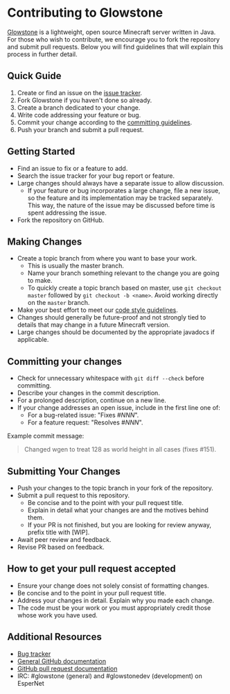 Contributing to Glowstone
=========================
[Glowstone](http://glowstone.net) is a lightweight, open source Minecraft server written in Java. For those who wish to contribute, we encourage you to fork the repository and submit pull requests. Below you will find guidelines that will explain this process in further detail.

Quick Guide
-----------
1. Create or find an issue on the [issue tracker](https://github.com/GlowstoneMC/Glowstone/issues).
2. Fork Glowstone if you haven't done so already.
3. Create a branch dedicated to your change.
4. Write code addressing your feature or bug.
5. Commit your change according to the [committing guidelines](#committing-your-changes).
6. Push your branch and submit a pull request.

Getting Started
---------------
* Find an issue to fix or a feature to add.
* Search the issue tracker for your bug report or feature.
* Large changes should always have a separate issue to allow discussion.
  * If your feature or bug incorporates a large change, file a new issue, so the feature and its implementation may be tracked separately. This way, the nature of the issue may be discussed before time is spent addressing the issue. 
* Fork the repository on GitHub.

Making Changes
--------------
* Create a topic branch from where you want to base your work.
  * This is usually the master branch.
  * Name your branch something relevant to the change you are going to make.
  * To quickly create a topic branch based on master, use `git checkout master` followed by `git checkout -b <name>`. Avoid working directly on the `master` branch.
* Make your best effort to meet our [code style guidelines](https://github.com/GlowstoneMC/Glowstone/wiki/Code-Style).
* Changes should generally be future-proof and not strongly tied to details that may change in a future Minecraft version.
* Large changes should be documented by the appropriate javadocs if applicable.

Committing your changes
-----------------------
* Check for unnecessary whitespace with `git diff --check` before committing.
* Describe your changes in the commit description.
* For a prolonged description, continue on a new line.
* If your change addresses an open issue, include in the first line one of:
  * For a bug-related issue: "Fixes #_NNN_".
  * For a feature request: "Resolves #_NNN_".

Example commit message:
> Changed wgen to treat 128 as world height in all cases (fixes #151).

Submitting Your Changes
-----------------------
* Push your changes to the topic branch in your fork of the repository.
* Submit a pull request to this repository.
  * Be concise and to the point with your pull request title.
  * Explain in detail what your changes are and the motives behind them.
  * If your PR is not finished, but you are looking for review anyway, prefix title with [WIP].
* Await peer review and feedback.
* Revise PR based on feedback.

How to get your pull request accepted
-------------------------------------
* Ensure your change does not solely consist of formatting changes.
* Be concise and to the point in your pull request title.
* Address your changes in detail. Explain why you made each change.
* The code must be your work or you must appropriately credit those whose work you have used.

Additional Resources
--------------------
* [Bug tracker](https://github.com/GlowstoneMC/Glowstone/issues)
* [General GitHub documentation](http://help.github.com/)
* [GitHub pull request documentation](http://help.github.com/send-pull-requests/)
* IRC: #glowstone (general) and #glowstonedev (development) on EsperNet
